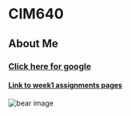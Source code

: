 # CIM640

## About Me



### [Click here for google](http://www.google.com)

#### [Link to week1 assignments pages](https://github.com/mike007jd/CIM640/tree/master/Week1/readme.md)

![bear image](http://www.wikiality.com/file/2016/11/bears1.jpg)
